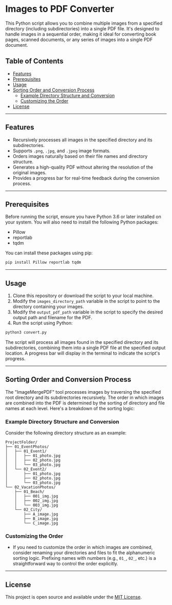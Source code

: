 # Images to PDF Converter

This Python script allows you to combine multiple images from a specified directory (including subdirectories) into a single PDF file. It's designed to handle images in a sequential order, making it ideal for converting book pages, scanned documents, or any series of images into a single PDF document.

## Table of Contents
- [Features](#features)
- [Prerequisites](#prerequisites)
- [Usage](#usage)
- [Sorting Order and Conversion Process](#sorting-order-and-conversion-process)
  - [Example Directory Structure and Conversion](#example-directory-structure-and-conversion)
  - [Customizing the Order](#customizing-the-order)
- [License](#license)

---

## Features

- Recursively processes all images in the specified directory and its subdirectories.
- Supports `.png`, `.jpg`, and `.jpeg` image formats.
- Orders images naturally based on their file names and directory structure.
- Generates a high-quality PDF without altering the resolution of the original images.
- Provides a progress bar for real-time feedback during the conversion process.

---

## Prerequisites

Before running the script, ensure you have Python 3.6 or later installed on your system. You will also need to install the following Python packages:

- Pillow
- reportlab
- tqdm

You can install these packages using pip:

```sh
pip install Pillow reportlab tqdm
```

---

## Usage

1. Clone this repository or download the script to your local machine.
2. Modify the `images_directory_path` variable in the script to point to the directory containing your images.
3. Modify the `output_pdf_path` variable in the script to specify the desired output path and filename for the PDF.
4. Run the script using Python:

```sh
python3 convert.py
```

The script will process all images found in the specified directory and its subdirectories, combining them into a single PDF file at the specified output location. A progress bar will display in the terminal to indicate the script's progress.

---

## Sorting Order and Conversion Process

The "ImageMergePDF" tool processes images by traversing the specified root directory and its subdirectories recursively. The order in which images are combined into the PDF is determined by the sorting of directory and file names at each level. Here's a breakdown of the sorting logic:

### Example Directory Structure and Conversion

Consider the following directory structure as an example:

```
ProjectFolder/
├── 01_EventPhotos/
│   ├── 01_Event1/
│   │   ├── 01_photo.jpg
│   │   ├── 02_photo.jpg
│   │   └── 03_photo.jpg
│   └── 02_Event2/
│       ├── 01_photo.jpg
│       ├── 02_photo.jpg
│       └── 03_photo.jpg
└── 02_VacationPhotos/
    ├── 01_Beach/
    │   ├── 001_img.jpg
    │   ├── 002_img.jpg
    │   └── 003_img.jpg
    └── 02_City/
        ├── A_image.jpg
        ├── B_image.jpg
        └── C_image.jpg
```

### Customizing the Order

- If you need to customize the order in which images are combined, consider renaming your directories and files to fit the alphanumeric sorting logic. Prefixing names with numbers (e.g., `01_`, `02_`, etc.) is a straightforward way to control the order explicitly.

---

## License

This project is open source and available under the [MIT License](LICENSE).
